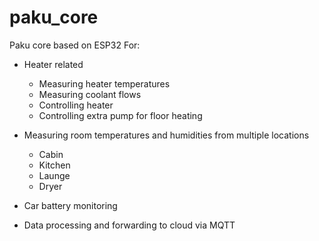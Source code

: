 # paku_core
Paku core based on ESP32
For:
- Heater related
    - Measuring heater temperatures
    - Measuring coolant flows
    - Controlling heater
    - Controlling extra pump for floor heating

- Measuring room temperatures and humidities from multiple locations
    - Cabin
    - Kitchen
    - Launge
    - Dryer

- Car battery monitoring

- Data processing and forwarding to cloud via MQTT